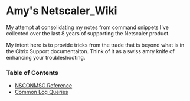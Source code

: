 # Amy's Netscaler_Wiki
 
My attempt at consolidating my notes from command snippets I've collected over the last 8 years of supporting the Netscaler product.

My intent here is to provide tricks from the trade that is beyond what is in the Citrix Support documentaiton.  Think of it as a swiss amry knife of enhancing your troubleshooting.
### Table of Contents
- [NSCONMSG Reference](nsconmsg.md)
- [Common Log Queries](common_log_queries.md)